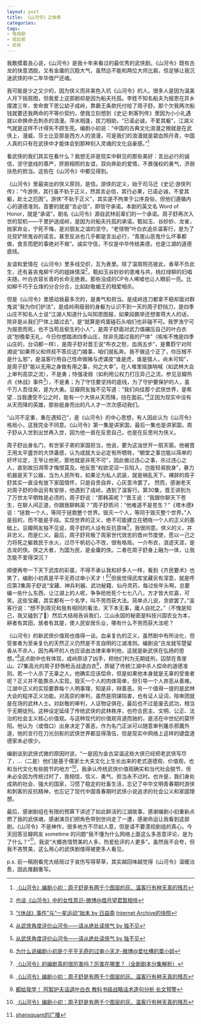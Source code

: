 ```yaml
---
layout: post
title: 《山河令》之侠骨
categories: 
tags:
- 电视剧
- 观后感
- 武侠
---
```

我敢摸着良心说，《山河令》是我十年来看过的最优秀的武侠剧。《山河令》既有古龙的快意洒脱，又有金庸的沉稳大气，虽然远不能和两位大师比肩，但足够让我沉迷武侠的中二年华借尸还魂。

我可能是少之又少的，因为侠义而非美色入坑《山河令》的人。很多人是因为温美人月下摇扇图，但我爱上这部剧却是因为船夫托孤。李姓不知名船夫为报恩在异乡摆渡三年，舍命救下恩公幼子成岭，靠霸王条款托付给了周子舒。那个欠我两次船钱就要还我两命的不等价契约，使我立刻想到《史记·刺客列传》里因为小小礼遇就以命换命去刺杀的浪漫。萍水相逢，拔刀相助，“已诺必诚，不爱其躯”，江湖义气就是这样不计得失不顾生死。编剧小初说：“中国的古典文化浪漫之根就是在武侠上，漫威、莎士比亚那是西方人的浪漫，可是我们的浪漫就是碧血照丹青，中国人真的只有在武侠中才能体会到那种刻入灵魂的文化自豪感。”[^1]

看武侠的我们其实在看什么？我想无非是现实中鲜见的那些美好：言出必行的诚信，坚守底线的尊严，肝胆相照的友谊，双向奔赴的爱情，不畏强权的勇气，济弱扶危的担当。这些在《山河令》中都见得到。

《山河令》里最突出的侠义原则，是信。游侠的定义，始于司马迁《史记·游侠列传》：“今游侠，其行虽不轨于正义，然其言必信，其行必果，已诺必诚，不爱其躯，赴士之厄困”。游侠“不轨于正义”，其实是不拘束于公序良俗，但他们遵循内心的道德准则。首要的就是“言必信”，即信守承诺。本剧的英文名 Word of Honor，就是“承诺”。剧名《山河令》源自武林前辈们的一个承诺。周子舒再次入世的契机——千里护送成岭，是因为对船夫托孤的承诺。甄如玉、谷妙妙、龙雀，抛家弃业，宁死不悔，是对朋友之谊的坚守。“老怪物”叶白衣追杀温客行，是为了兑现铲除鬼谷的诺言。甚至反派也几乎都是言出必行，“青崖山恶鬼什么坏事都做，食言而肥的事绝对不做”。诚实守信，不仅是中华传统美德，也是江湖的道德底线。

友谊和爱情在《山河令》里多线交织，互为表里。除了温周照亮彼此，香草不负此生，还有喜丧鬼柳千巧的姐妹情深[^2]，甄如玉谷妙妙的患难与共，桃红绿柳的妇唱夫随，叶白衣容长青的长命无绝衰。那些没成的CP令人唏嘘也让人眼前一亮。比如柳千巧于丘烽的分合分合，比如赵敬蝎王的相爱相杀。

但是《山河令》里感动我最多次的，是勇气和担当。是成岭连刀都拿不稳却面对群鬼说“我为你们护法”，是成岭用瘦弱的身躯为认识不到一天的周子舒挡刀，是四季山庄不知名人士说“江湖人知道什么叫知恩图报，如果段鹏举还想害蒋大人的话，除非是从我们尸体上踏过去”，是“就算是鸡蛋碰石头咱们也非碰不可。我罗浩宁可为报恩而死，也不当苟且偷生的小人”，是周子舒面对武力值碾压自己的叶白衣说“恕晚辈无礼，今日你想踏进四季山庄，除非先踏过我的尸体”（咳咳不愧是四季山庄的，台词都一样），是周子舒对晋王说“布衣之怒，血溅五步”，是曹蔚宁对阿湘说“如果师父和师叔不答应这门婚事，咱们就私奔。我不做这个正了，你压根不是什么邪”，是温客行用自己性命做赌与虎谋皮“谁是虎，谁是猎人，尚未可知”，是周子舒“能以无用之身做有用之事，何之大幸”。在人堆里摇旗呐喊（如武林大会上审判高崇之流），不是勇；恃强凌弱（如利用公权力打压异己之流，参见豆瓣热点《休战》事件[^3]），不是勇；为了守住要坚持的底线，为了守护要保护的人，虽千万人吾往矣，是为大勇。豆瓣网友独不见写道：“我们向往那个武侠世界，是希望…当我遭受不公之时，能有一个大侠从天而降，挡在面前。”[^4]正因为现实中没有从天而降的英雄，那些挺身而出的凡人才一次次感动我们。

“山河不足重，重在遇知己”，是《山河令》的中心思想，有人因此认为《山河令》格局小，这我完全不同意。《山河令》第一集是讲家国，最后一集也是讲家国，周子舒从入世到出世再入世，因为他一直在反思自己，也是在反思何为侠义。

周子舒出身名门，有世家子弟的家国担当，他说，要为这浊世开一扇天窗。他被晋王用太平盛世的大饼蛊惑，认为成就大业必定有所牺牲，“朝堂之事岂能以简单的好坏论定，王爷让他死，那他就是非死不可”，因此做过违心之事，杀过违心之人，直到故旧凋零才悔恨莫及。他反思“权欲泥沼一旦陷入，岂能轻易脱身”，暴力机器是天下公器，当为人民所有，如果沦为私人武装，就是祸乱天下。裸辞的周子舒其实一直没有放下家国情怀，只是自责自弃，心灰意冷罢了。 然而，感谢老天对周子舒的命运另有安排，他遇到了成岭，遇到了温客行。第30集，晋王讲到为了万世太平牺牲是必须的，周子舒说：“那韩英呢？”晋王说：“我跟你聊天下苍生，在聊人间正道，你跟我聊韩英？”周子舒质问：“他难道不是苍生？”《塔木德》说：“拯救一个人，等同于拯救整个世界。毁灭一个人，等同于毁灭整个世界。”人是目的，而不能是手段。实现世界的正义，绝不可能建立在牺牲一个人的正义的基础上。豆瓣网友独不见说，周子舒的人设有反抗意味[^4]，我很同意。侠义的义，并非忠义，而是仁义。最后，周子舒背叛了周家世代效忠的晋州节度使，愿以一己之力将死之躯救民于水火，过尽千帆初心不改，很有格局。一介布衣，浪迹天涯，是古龙的侠。侠之大者，为国为民，是金庸的侠。二者在周子舒身上融为一体，让我怎能不爱得深沉？

顺便再夸一下天下武库的彩蛋，不得不承认我和好多人一样，看到《齐民要术》也笑了，编剧小初真是平平无奇过审小天才！[^6][^7]但我觉得武库宝藏另有深意，就是呼应第3集周子舒说“宝藏、神兵利器、武功秘籍、仙丹灵药，每过些年头啊，总要编一些什么东西，让江湖上的人呢，争争抢抢死个七七八八，方才皆大欢喜，可笑。这些宝藏，其实都有一个名字，叫不劳而获大法。简单点儿说，贪欲罢了。”温客行说：“想不到周兄和我有相同的看法，天下本无事，庸人自扰之。”（不愧是知己，我又磕到了🥰）然后大结局告诉我们，江山永固的秘密是科技兴国农业为本，耕者有其田，居者有其屋，使人民安居乐业，哪有什么不劳而获大法呢？

《山河令》的新武侠价值观也值得一谈。血亲复仇的正义，虽然剧中有所淡化，但受害者为至亲复仇的天然正义仍然是不言自明的江湖准则。编剧说“古龙就写楚留香从不杀人，因为再坏的人也应该由法律来审判他，这就是新武侠在弘扬的思想。”[^1]这点剧中也有体现，成岭原谅了凶手，把他们判为无期徒刑，囚禁在青崖山。27集高光的周子舒唇枪舌战退白衣[^5]，质疑了传统江湖中杀人偿命的道德准则。若一个人杀了无辜之人，他确实应该偿命，但是如果他本身就是无辜的受害者呢？正义并不能靠杀人实现，毁灭一个人的肉体简单，但引导一个人弃恶从善难。江湖中正义的实现要靠每个人明事理，知是非，辩善恶。另一个值得一提的是武林大会的程序正义功能。对高崇的审判，虽然是阴谋陷害，也有证人证词，陪审团就是在场的武林人士。对赵敬的审判，人证物证俱在，最后也不过是废去武功，相当于无期徒刑。这种设定延续了传统武侠的武林秩序，也符合民主、文明、公正、法治的社会主义核心价值观。与这种现代的价值观背道而驰的，是活在中世纪的莫怀阳。他认为（或借口）出身决定了善恶，作为名门正派可以随意审判屠杀邪魔外道，他的言行在刀光剑影的武侠世界都显得落伍，但是现实中网络上这样的键盘道德家未必很少。

编剧谈到武侠式微的原因时说，“一是因为金古梁温这些大侠已经把老武侠写尽了，…（二是）他们是基于儒家士大夫文化上生长出来的老式道德观、价值观，也和当代文化有些脱节的地方”[^1]，我承认传统武侠价值观确实和当代社会脱节，但未必全因为传统过时了，我相信，信义、勇气、担当永不过时。也许是，我们身处成熟的社会、强大的国家，习惯了稳定的社畜生活，忘记了中华文明青春期时游侠和刺客的反抗精神，也忘记了现代中国青春期时武侠小说追求的社会公义和家国理想。

最后，感谢剧组在有限的预算下讲述了如此鲜活的江湖故事，感谢编剧小初重新点燃了我的武侠魂，感谢演员们把角色带到世间走了一遭，感谢命运让我看到这部剧。《山河令》不是神作，很多地方不尽如人意，但是请不要漠视剧组的真心。今天回答豆瓣网友 sometime 的问题“我不懂为什么网络上面这么多恶意评论，是为了什么？”[^8]，我说“大概吝惜赞美的人多，热爱批评的人更多”。虽然我不会夸，但我不吝赞美，这么用心的武侠剧值得被更多人看见。

p.s. 前一稿刚看完大结局过于哀伤写得草草，其实越回味越觉得《山河令》温暖治愈，因此推翻重写。

[^1]: [《山河令》编剧小初：周子舒是有两千个图层的灰、温客行有种天真的残忍](https://weibo.com/ttarticle/p/show?id=2309634610089976725607)
[^2]: [也谈《山河令》中的女性意识-微博@借月望君暂相伴](https://weibo.com/5953825924/K73FJx9Nn)
[^3]: [“《休战》事件”与“一星运动”始末 by 日益斋](https://www.douban.com/note/798366309/) [Internet Archive的快照](https://web.archive.org/web/20210331232051/https://www.douban.com/note/798366309/)
[^4]: [从武侠角度评价山河令——请从绝处读侠气 by 独不见](https://www.douban.com/group/topic/217876986/)
[^5]: [都给我学！ 阿絮护夫话退叶白衣 教科书级战略话术逐句分析 长文预警](https://www.douban.com/group/topic/215881457/)
[^6]: [为什么说编剧小初是个平平无奇的过审小天才-微博@爱吐槽的栗小姐](https://m.weibo.cn/status/4618310639948054)
[^7]: [《山河令》的编剧真的很厉害吗？厉害在哪里？（全剧剧本分集解析）](https://movie.douban.com/review/13299168/)
[^8]: [shansquare的广播](https://www.douban.com/people/s2qin/status/3367389653/)

